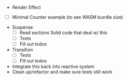- Render Effect
- [ ] Minimal Counter example (to see WASM bundle size)
- Suspense
  - [ ] Read sections Solid code that deal w/ this
  - [ ] Tests
  - [ ] Fill out todos
- Transition
  - [ ] Tests
  - [ ] Fill out todos
- Integrate this back into reactive system
- Clean up/refactor and make sure tests still work
